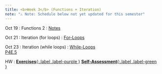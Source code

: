 ```yaml
---
title: <b>Week 3</b> (Functions + Iteration)
note: "⚠️ Note: Schedule below not yet updated for this semester"
---
```


Oct 19
: Functions 2
  : [Notes](/11102-f25/lessons/functions2)

Oct 21
: Iteration (for loops)
  : [For-Loops](/11102-f25/lessons/for-loops)

Oct 23
: Iteration (while loops)
  : [While-Loops](/11102-f25/lessons/while-loops)<br>
  [P4E.5](https://do1.dr-chuck.com/pythonlearn/EN_us/pythonlearn.pdf#page=69.16)

HW
: [**Exercises**{:.label .label-purple }](#) [**Self-Assessment**{:.label .label-green }](#)
